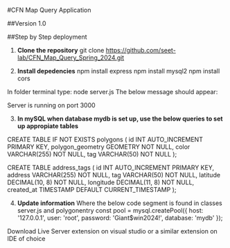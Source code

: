 #CFN Map Query Application 

##Version 1.0

##Step by Step deployment 

1. **Clone the repository**
   git clone https://github.com/seet-lab/CFN_Map_Query_Spring_2024.git

2. **Install depedencies**
    npm install express
    npm install mysql2
    npm install cors

In folder terminal type: node server.js
   The below message should appear:

   Server is running on port 3000

3. **In mySQL when database mydb is set up, use the below queries to set up appropiate tables**

CREATE TABLE IF NOT EXISTS polygons (
    id INT AUTO_INCREMENT PRIMARY KEY,
    polygon_geometry GEOMETRY NOT NULL,
    color VARCHAR(255) NOT NULL,
    tag VARCHAR(50) NOT NULL
);

CREATE TABLE address_tags (
    id INT AUTO_INCREMENT PRIMARY KEY,
    address VARCHAR(255) NOT NULL,
    tag VARCHAR(50) NOT NULL,
    latitude DECIMAL(10, 8) NOT NULL,
    longitude DECIMAL(11, 8) NOT NULL,
    created_at TIMESTAMP DEFAULT CURRENT_TIMESTAMP
);

4. **Update information**
Where the below code segment is found in classes server.js and polygonentry
   const pool = mysql.createPool({
    host: '127.0.0.1',
    user: 'root',
    password: 'Giant$win2024!',
    database: 'mydb'
});


 Download Live Server extension on visual studio or a similar extension on IDE of choice
